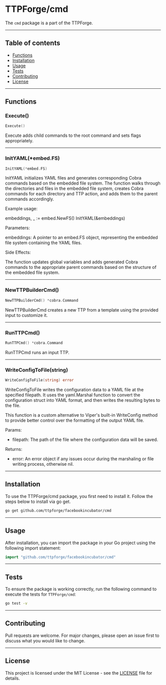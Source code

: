 # TTPForge/cmd

The `cmd` package is a part of the TTPForge.

---

## Table of contents

- [Functions](#functions)
- [Installation](#installation)
- [Usage](#usage)
- [Tests](#tests)
- [Contributing](#contributing)
- [License](#license)

---

## Functions

### Execute()

```go
Execute()
```

Execute adds child commands to the root
command and sets flags appropriately.

---

### InitYAML(*embed.FS)

```go
InitYAML(*embed.FS)
```

InitYAML initializes YAML files and generates corresponding Cobra commands based on the embedded
file system. The function walks through the directories and files in the embedded file system,
creates Cobra commands for each directory and TTP action, and adds them to the parent commands
accordingly.

Example usage:

embeddings, _ := embed.NewFS()
InitYAML(&embeddings)

Parameters:

embeddings: A pointer to an embed.FS object, representing the embedded file system containing
the YAML files.

Side Effects:

The function updates global variables and adds generated Cobra commands to the appropriate
parent commands based on the structure of the embedded file system.

---

### NewTTPBuilderCmd()

```go
NewTTPBuilderCmd() *cobra.Command
```

NewTTPBuilderCmd creates a new TTP from a template using the
provided input to customize it.

---

### RunTTPCmd()

```go
RunTTPCmd() *cobra.Command
```

RunTTPCmd runs an input TTP.

---

### WriteConfigToFile(string)

```go
WriteConfigToFile(string) error
```

WriteConfigToFile writes the configuration data to a YAML file at the specified
filepath. It uses the yaml.Marshal function to convert the configuration struct
into YAML format, and then writes the resulting bytes to the file.

This function is a custom alternative to Viper's built-in WriteConfig method
to provide better control over the formatting of the output YAML file.

Params:
  - filepath: The path of the file where the configuration data will be saved.

Returns:
  - error: An error object if any issues occur during the marshaling or file
    writing process, otherwise nil.

---

## Installation

To use the TTPForge/cmd package, you first need to install it.
Follow the steps below to install via go get.

```bash
go get github.com/ttpforge/facebookincubator/cmd
```

---

## Usage

After installation, you can import the package in your Go project
using the following import statement:

```go
import "github.com/ttpforge/facebookincubator/cmd"
```

---

## Tests

To ensure the package is working correctly, run the following
command to execute the tests for `TTPForge/cmd`:

```bash
go test -v
```

---

## Contributing

Pull requests are welcome. For major changes,
please open an issue first to discuss what
you would like to change.

---

## License

This project is licensed under the MIT
License - see the [LICENSE](../LICENSE)
file for details.
